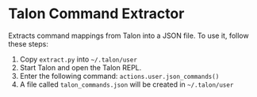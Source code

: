 # Talon Command Extractor
Extracts command mappings from Talon into a JSON file. To use it, follow these steps:
1. Copy `extract.py` into `~/.talon/user`
2. Start Talon and open the Talon REPL.
3. Enter the following command: `actions.user.json_commands()`
4. A file called `talon_commands.json` will be created in `~/.talon/user`
